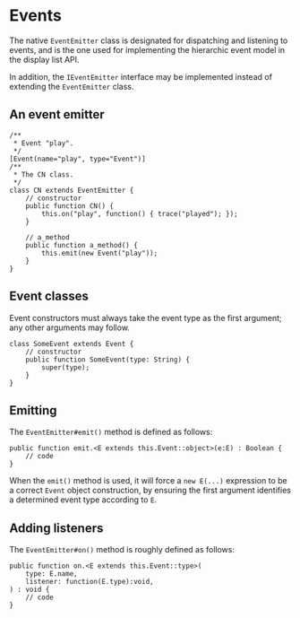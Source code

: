 # Events

The native `EventEmitter` class is designated for dispatching and listening to events, and is the one used for implementing the hierarchic event model in the display list API.

In addition, the `IEventEmitter` interface may be implemented instead of extending the `EventEmitter` class.

## An event emitter

```
/**
 * Event "play".
 */
[Event(name="play", type="Event")]
/**
 * The CN class.
 */
class CN extends EventEmitter {
    // constructor
    public function CN() {
        this.on("play", function() { trace("played"); });
    }

    // a_method
    public function a_method() {
        this.emit(new Event("play"));
    }
}
```

## Event classes

Event constructors must always take the event type as the first argument; any other arguments may follow.

```
class SomeEvent extends Event {
    // constructor
    public function SomeEvent(type: String) {
        super(type);
    }
}
```

## Emitting

The `EventEmitter#emit()` method is defined as follows:

```
public function emit.<E extends this.Event::object>(e:E) : Boolean {
    // code
}
```

When the `emit()` method is used, it will force a `new E(...)` expression to be a correct `Event` object construction, by ensuring the first argument identifies a determined event type according to `E`.

## Adding listeners

The `EventEmitter#on()` method is roughly defined as follows:

```
public function on.<E extends this.Event::type>(
    type: E.name,
    listener: function(E.type):void,
) : void {
    // code
}
```